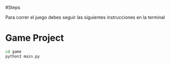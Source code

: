 #Steps

Para correr el juego debes seguir las siguientes instrucciones en la terminal

# Game Project

```sh 
cd game
python3 main.py

```